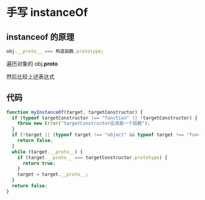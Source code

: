 # 手写 instanceOf

## instanceof 的原理

```js
obj.__proto__ === 构造函数.prototype;
```

遍历对象的 obj.**proto**

然后比较上述表达式

## 代码

```js
function myInstanceOf(target, targetConstructor) {
  if (typeof targetConstructor !== "function" || !targetConstructor) {
    throw new Error("targetConstructor应该是一个函数");
  }
  if (!target || (typeof target !== "object" && typeof target !== "function")) {
    return false;
  }
  while (target.__proto__) {
    if (target.__proto__ === targetConstructor.prototype) {
      return true;
    }
    target = target.__proto__;
  }
  return false;
}
```
